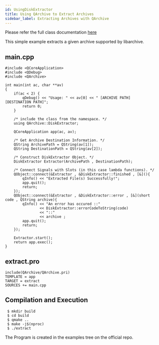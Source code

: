 ```yaml
---
id: UsingDiskExtractor
title: Using QArchive to Extract Archives
sidebar_label: Extracting Archives with QArchive
---
```


Please refer the full class documentation [here](QArchiveDiskExtractor.md)

This simple example extracts a given archive supported by libarchive.

## main.cpp
```
#include <QCoreApplication>
#include <QDebug>
#include <QArchive>

int main(int ac, char **av)
{
    if(ac < 2) {
        qDebug() << "Usage: " << av[0] << " [ARCHIVE PATH] [DESTINATION PATH]";
        return 0;
    }

    /* include the class from the namespace. */    
    using QArchive::DiskExtractor;

    QCoreApplication app(ac, av);

    /* Get Archive Destination Information. */
    QString ArchivePath = QString(av[1]); 
    QString DestinationPath = QString(av[2]);

    /* Construct DiskExtractor Object. */
    DiskExtractor Extractor(ArchivePath , DestinationPath);
    
    /* Connect Signals with Slots (in this case lambda functions). */
    QObject::connect(&Extractor , &DiskExtractor::finished , [&](){
        qInfo() << "Extracted File(s) Successfully!";
        app.quit();
        return;
    });
    QObject::connect(&Extractor , &DiskExtractor::error , [&](short code , QString archive){
        qInfo() << "An error has occured ::"
                << DiskExtractor::errorCodeToString(code) 
                << "::" 
                << archive ;
        app.quit();
        return;
    });
    
    Extractor.start();
    return app.exec();
}
```

## extract.pro

```
include(QArchive/QArchive.pri)
TEMPLATE = app
TARGET = extract
SOURCES += main.cpp
```

## Compilation and Execution

```
 $ mkdir build
 $ cd build
 $ qmake ..
 $ make -j$(nproc)
 $ ./extract
```

The Program is created in the examples tree on the official repo.

